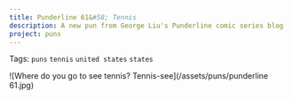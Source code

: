 ```yaml
---
title: Punderline 61&#58; Tennis
description: A new pun from George Liu's Punderline comic series blog
project: puns
---
```

Tags: `puns` `tennis` `united states` `states`

![Where do you go to see tennis? Tennis-see](/assets/puns/punderline 61.jpg)
